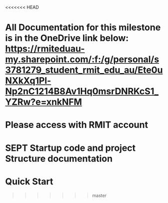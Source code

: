 <<<<<<< HEAD
# All Documentation for this milestone is in the OneDrive link below: https://rmiteduau-my.sharepoint.com/:f:/g/personal/s3781279_student_rmit_edu_au/Ete0uNXkXq1Pl-Np2nC1214B8Av1Hq0msrDNRKcS1_YZRw?e=xnkNFM

Please access with RMIT account
=======
# SEPT Startup code and  project Structure documentation 

# Quick Start
>>>>>>> master
